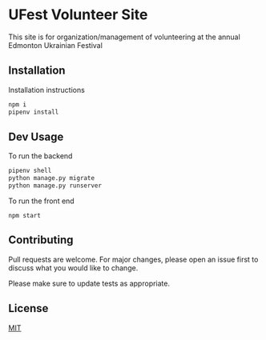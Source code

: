 # UFest Volunteer Site

This site is for organization/management of volunteering at the annual Edmonton Ukrainian Festival

## Installation

Installation instructions

```bash
npm i
pipenv install
```

## Dev Usage

To run the backend

```python
pipenv shell
python manage.py migrate
python manage.py runserver

```

To run the front end

```node
npm start

```

## Contributing

Pull requests are welcome. For major changes, please open an issue first to discuss what you would like to change.

Please make sure to update tests as appropriate.

## License

[MIT](https://choosealicense.com/licenses/mit/)
